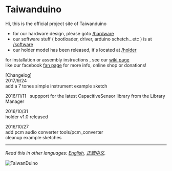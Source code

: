 # Taiwanduino  
  
Hi, this is the official project site of Taiwanduino  
* for our hardware design, please goto [/hardware][hw]  
* our software stuff ( bootloader, driver, arduino schetch...etc ) is at [/software][sw]  
* our holder model has been released, it's located at [/holder][hd]  

for installation or assembly instructions , see our [wiki page][wiki]  
like our facebook [fan page][fb] for more info, online shop or donations!  
  
[Changelog]  
2017/9/24  
add a 7 tones simple instrument example sketch  
  
2016/11/11  
suppport for the latest CapacitiveSensor library from the Library Manager  

2016/10/31  
holder v1.0 released  

2016/10/27  
add pcm audio converter tools/pcm_converter  
cleanup example sketches  
  
***
  
*Read this in other languages: [English](README.en.md), [正體中文](README.md).*  
  
![TaiwanDuino](https://farm8.staticflickr.com/7262/26611455670_e7bc85ddb6_z_d.jpg)  
  
   [wiki]: <https://github.com/will127534/Taiwanduino/wiki>
   [hw]: <https://github.com/will127534/Taiwanduino/tree/master/hardware>
   [sw]: <https://github.com/will127534/Taiwanduino/tree/master/software>
   [hd]: <https://github.com/will127534/Taiwanduino/tree/master/holder>
   [fb]: <https://www.facebook.com/Taiwanduino>
